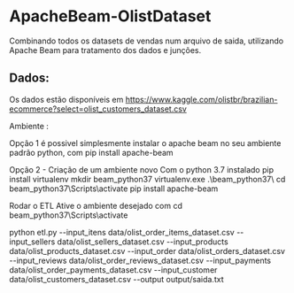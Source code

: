 # ApacheBeam-OlistDataset
Combinando todos os datasets de vendas num arquivo de saida, utilizando Apache Beam para tratamento dos dados e junções.

## **Dados:**
Os dados estão disponíveis em https://www.kaggle.com/olistbr/brazilian-ecommerce?select=olist_customers_dataset.csv


Ambiente : 

Opção 1 
é possivel simplesmente instalar o apache beam no seu ambiente padrão python, com pip install apache-beam

Opção 2 - Criação de um ambiente novo
Com o python 3.7 instalado 
pip install virtualenv
mkdir beam_python37
virtualenv.exe .\beam_python37\ 
cd beam_python37\Scripts\activate
pip install apache-beam



Rodar o ETL
Ative o ambiente desejado com cd beam_python37\Scripts\activate

python etl.py --input_itens  data/olist_order_items_dataset.csv --input_sellers data/olist_sellers_dataset.csv --input_products data/olist_products_dataset.csv --input_order data/olist_orders_dataset.csv --input_reviews data/olist_order_reviews_dataset.csv --input_payments data/olist_order_payments_dataset.csv --input_customer data/olist_customers_dataset.csv --output output/saida.txt
